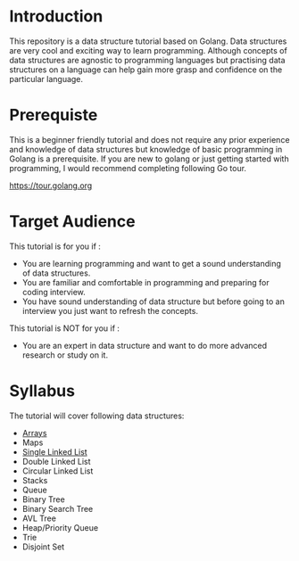 # Introduction

This repository is a data structure tutorial based on Golang. Data structures are very cool and exciting way to learn programming. Although concepts of data structures are agnostic to programming languages but practising data structures on a language can help gain more grasp and confidence on the particular language.

# Prerequiste
This is a beginner friendly tutorial and does not require any prior experience and knowledge of data structures but knowledge of basic programming in Golang is a prerequisite.
If you are new to golang or just getting started with programming, I would recommend completing following Go tour.

https://tour.golang.org

# Target Audience

This tutorial is for you if :
- You are learning programming and want to get a sound understanding of data structures. 
- You are familiar and comfortable in programming and preparing for coding interview.
- You have sound understanding of data structure but before going to an interview you just want to refresh the concepts.
 
This tutorial is NOT for you if :
- You are an expert in data structure and want to do more advanced research or study on it. 

# Syllabus 

The tutorial will cover following data structures:
- [Arrays](tutorial/arrays/README.md)
- Maps
- [Single Linked List](tutorial/singly-linked-list/README.md)
- Double Linked List
- Circular Linked List
- Stacks
- Queue
- Binary Tree
- Binary Search Tree
- AVL Tree
- Heap/Priority Queue
- Trie
- Disjoint Set

